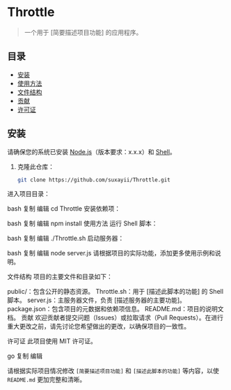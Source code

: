 # Throttle

> 一个用于 [简要描述项目功能] 的应用程序。

## 目录

- [安装](#安装)
- [使用方法](#使用方法)
- [文件结构](#文件结构)
- [贡献](#贡献)
- [许可证](#许可证)

## 安装

请确保您的系统已安装 [Node.js](https://nodejs.org/)（版本要求：x.x.x）和 [Shell](https://www.gnu.org/software/bash/)。

1. 克隆此仓库：

   ```bash
   git clone https://github.com/suxayii/Throttle.git
进入项目目录：

bash
复制
编辑
cd Throttle
安装依赖项：

bash
复制
编辑
npm install
使用方法
运行 Shell 脚本：

bash
复制
编辑
./Throttle.sh
启动服务器：

bash
复制
编辑
node server.js
请根据项目的实际功能，添加更多使用示例和说明。

文件结构
项目的主要文件和目录如下：

public/：包含公开的静态资源。
Throttle.sh：用于 [描述此脚本的功能] 的 Shell 脚本。
server.js：主服务器文件，负责 [描述服务器的主要功能]。
package.json：包含项目的元数据和依赖项信息。
README.md：项目的说明文档。
贡献
欢迎贡献者提交问题（Issues）或拉取请求（Pull Requests）。在进行重大更改之前，请先讨论您希望做出的更改，以确保项目的一致性。

许可证
此项目使用 MIT 许可证。

go
复制
编辑

请根据实际项目情况修改 `[简要描述项目功能]` 和 `[描述此脚本的功能]` 等内容，以使 `README.md` 更加完整和清晰。
